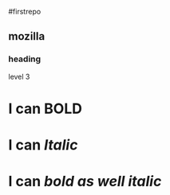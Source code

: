 #firstrepo
## mozilla
### heading  
level 3

# I can **BOLD**  
# I can *Italic*
# I can ***bold as well italic***
